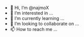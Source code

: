 - 👋 Hi, I’m @najmoX
- 👀 I’m interested in ...
- 🌱 I’m currently learning ...
- 💞️ I’m looking to collaborate on ...
- 📫 How to reach me ...

<!---
najmoX/najmoX is a ✨ special ✨ repository because its `README.md` (this file) appears on your GitHub profile.
You can click the Preview link to take a look at your changes.
--->
